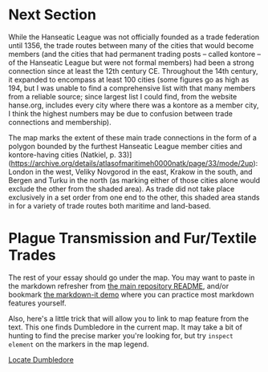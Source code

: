 # Next Section

While the Hanseatic League was not officially founded as a trade federation until 1356, the trade routes between many of the cities that would become members (and the cities that had permanent trading posts – called kontore – of the Hanseatic League but were not formal members) had been a strong connection since at least the 12th century CE. Throughout the 14th century, it expanded to encompass at least 100 cities (some figures go as high as 194, but I was unable to find a comprehensive list with that many members from a reliable source; since largest list I could find, from the website hanse.org, includes every city where there was a kontore as a member city, I think the highest numbers may be due to confusion between trade connections and membership).

The map marks the extent of these main trade connections in the form of a polygon bounded by the furthest Hanseatic League member cities and kontore-having cities (Natkiel, p. 33)](https://archive.org/details/atlasofmaritimeh0000natk/page/33/mode/2up): London in the west, Veliky Novgorod in the east, Krakow in the south, and Bergen and Turku in the north (as marking either of those cities alone would exclude the other from the shaded area). As trade did not take place exclusively in a set order from one end to the other, this shaded area stands in for a variety of trade routes both maritime and land-based.

# Plague Transmission and Fur/Textile Trades




The rest of your essay should go under the map. You may want to paste in the markdown refresher from [the main repository README](../README.md), and/or bookmark [the markdown-it demo](https://markdown-it.github.io/) where you can practice most markdown features yourself. 

Also, here's a little trick that will allow you to link to map feature from the text. This one finds Dumbledore in the current map. It may take a bit of hunting to find the precise marker you're looking for, but try `inspect element` on the markers in the map legend. 

<a href="javascript:locateMapFeature(projectMap._layers[51]._layers[1])">Locate Dumbledore</a>
